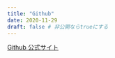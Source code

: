 ```yaml
---
title: "Github"
date: 2020-11-29
draft: false # 非公開ならtrueにする
---
```


[Github 公式サイト](https://github.com/)